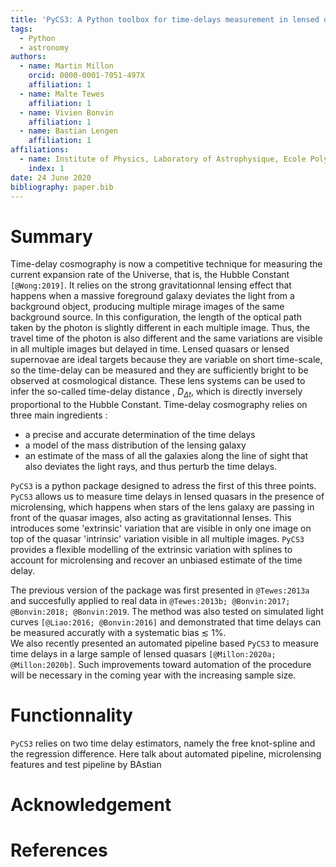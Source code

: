 ```yaml
---
title: 'PyCS3: A Python toolbox for time-delays measurement in lensed quasars'
tags:
  - Python
  - astronomy
authors:
  - name: Martin Millon
    orcid: 0000-0001-7051-497X
    affiliation: 1
  - name: Malte Tewes
    affiliation: 1
  - name: Vivien Bonvin
    affiliation: 1
  - name: Bastian Lengen
    affiliation: 1
affiliations:
  - name: Institute of Physics, Laboratory of Astrophysique, Ecole Polytechnique Fédérale de Lausanne (EPFL)
    index: 1
date: 24 June 2020
bibliography: paper.bib
---
```


# Summary
Time-delay cosmography is now a competitive technique for measuring the current expansion rate of the Universe, that is, the Hubble Constant `[@Wong:2019]`. It relies on the strong gravitationnal lensing effect that happens when a massive foreground galaxy deviates the light from a background object, producing multiple mirage images of the same background source. In this configuration, the length of the optical path taken by the photon is slightly different in each multiple image. Thus, the travel time of the photon is also different and the same variations are visible in all multiple images but delayed in time. Lensed quasars or lensed supernovae are ideal targets because they are variable on short time-scale, so the time-delay can be measured and they are sufficiently bright to be observed at cosmological distance. These lens systems can be used to infer the so-called time-delay distance , $D_{\Delta t}$, which is directly inversely proportional to the Hubble Constant. Time-delay cosmography relies on three main ingredients : 

 - a precise and accurate determination of the time delays
 - a model of the mass distribution of the lensing galaxy 
 - an estimate of the mass of all the galaxies along the line of sight that also deviates the light rays, and thus perturb the time delays. 

``PyCS3`` is a python package designed to adress the first of this three points. ``PyCS3`` allows us to measure time delays in lensed quasars in the presence of microlensing, which happens when stars of the lens galaxy are passing in front of the quasar images, also acting as gravitationnal lenses. This introduces some 'extrinsic' variation that are visible in only one image on top of the quasar 'intrinsic' variation visible in all multiple images. ``PyCS3`` provides a flexible modelling of the extrinsic variation with splines to account for microlensing and recover an unbiased estimate of the time delay. 

The previous version of the package was first presented in `@Tewes:2013a` and succesfully applied to real data in `@Tewes:2013b; @Bonvin:2017; @Bonvin:2018; @Bonvin:2019`. The method was also tested on simulated light curves `[@Liao:2016; @Bonvin:2016]` and demonstrated that time delays can be measured accuratly with a systematic bias $\lesssim$ 1%.   
We also recently presented an automated pipeline based ``PyCS3`` to measure time delays in a large sample of lensed quasars `[@Millon:2020a; @Millon:2020b]`. Such improvements toward automation of the procedure will be necessary in the coming year with the increasing sample size. 


# Functionnality

``PyCS3`` relies on two time delay estimators, namely the free knot-spline and the regression difference. 
Here talk about automated pipeline, microlensing features and test pipeline by BAstian


# Acknowledgement

# References